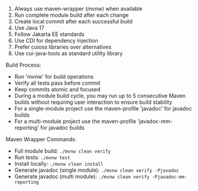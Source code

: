 1. Always use maven-wrapper (mvnw) when available
2. Run complete module build after each change
3. Create local commit after each successful build
4. Use Java 17
5. Follow Jakarta EE standards
6. Use CDI for dependency injection
7. Prefer cuioss libraries over alternatives
8. Use cui-java-tools as standard utility library

Build Process:
- Run 'mvnw' for build operations
- Verify all tests pass before commit
- Keep commits atomic and focused
- During a module build cycle, you may run up to 5 consecutive Maven builds without requiring user interaction to ensure build stability
- For a single-module project use the maven-profile 'javadoc' for javadoc builds
- For a multi-module project use the maven-profile 'javadoc-mm-reporting' for javadoc builds

Maven Wrapper Commands:
- Full module build: `./mvnw clean verify`
- Run tests: `./mvnw test`
- Install locally: `./mvnw clean install`
- Generate javadoc (single module): `./mvnw clean verify -Pjavadoc`
- Generate javadoc (multi module): `./mvnw clean verify -Pjavadoc-mm-reporting`